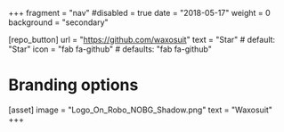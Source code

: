 +++
fragment = "nav"
#disabled = true
date = "2018-05-17"
weight = 0
background = "secondary"

[repo_button]
  url = "https://github.com/waxosuit"
  text = "Star" # default: "Star"
  icon = "fab fa-github" # defaults: "fab fa-github"

# Branding options
[asset]
  image = "Logo_On_Robo_NOBG_Shadow.png"
  text = "Waxosuit"
+++
